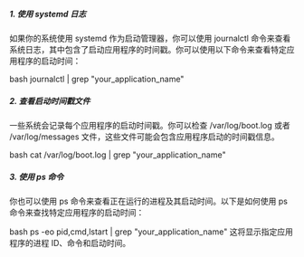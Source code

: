 ##### 1. 使用 systemd 日志

如果你的系统使用 systemd 作为启动管理器，你可以使用 journalctl 命令来查看系统日志，其中包含了启动应用程序的时间戳。你可以使用以下命令来查看特定应用程序的启动时间：

bash
journalctl | grep "your_application_name"
##### 2. 查看启动时间戳文件

一些系统会记录每个应用程序的启动时间戳。你可以检查 /var/log/boot.log 或者 /var/log/messages 文件，这些文件可能会包含应用程序启动的时间戳信息。

bash
cat /var/log/boot.log | grep "your_application_name"
##### 3. 使用 ps 命令

你也可以使用 ps 命令来查看正在运行的进程及其启动时间。以下是如何使用 ps 命令来查找特定应用程序的启动时间：

bash
ps -eo pid,cmd,lstart | grep "your_application_name"
这将显示指定应用程序的进程 ID、命令和启动时间。

